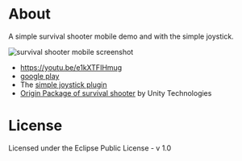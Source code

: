 # About

A simple survival shooter mobile demo and with the simple joystick.

![survival shooter mobile screenshot](https://github.com/tim-hub/Simple_Joystick_Unity/raw/master/ss2.png)

- https://youtu.be/e1kXTFIHmug
- [google play](https://play.google.com/store/apps/details?id=uno.bai.geekgame.survivalshootermobile)
- The [simple joystick plugin](https://github.com/tim-hub/Simple_Joystick_Unity)
- [Origin Package of survival shooter](https://www.assetstore.unity3d.com/en/#!/content/40756) by Unity Technologies



# License

Licensed under the Eclipse Public License - v 1.0
